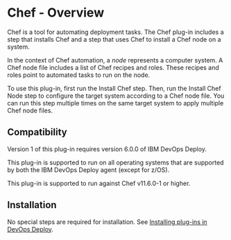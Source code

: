 
# Chef - Overview


Chef is a tool for automating deployment tasks. The Chef plug-in includes a step that installs Chef and a step that uses Chef to install a Chef node on a system.

In the context of Chef automation, a *node* represents a computer system. A Chef node file includes a list of Chef recipes and roles. These recipes and roles point to automated tasks to run on the node.

To use this plug-in, first run the Install Chef step. Then, run the Install Chef Node step to configure the target system according to a Chef node file. You can run this step multiple times on the same target system to apply multiple Chef node files.

## Compatibility

Version 1 of this plug-in requires version 6.0.0 of IBM DevOps Deploy.

This plug-in is supported to run on all operating systems that are supported by both the IBM DevOps Deploy agent (except for z/OS).

This plug-in is supported to run against Chef v11.6.0-1 or higher.


## Installation

No special steps are required for installation. See [Installing plug-ins in DevOps Deploy](https://community.ibm.com/community/user/wasdevops/blogs/laurel-dickson-bull1/2022/06/13/install-plugins "Installing plug-ins in DevOps Deploy").

